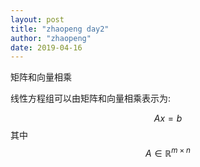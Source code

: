 ```yaml
---
layout: post
title: "zhaopeng day2"
author: "zhaopeng"
date: 2019-04-16
---
```

<script type="text/javascript"
    src="https://cdn.mathjax.org/mathjax/latest/MathJax.js?config=TeX-AMS-MML_HTMLorMML">
</script>
矩阵和向量相乘<!-- more -->

线性方程组可以由矩阵和向量相乘表示为:

$$ Ax=b $$
其中$$ A \in \mathbb {R}^{m \times n} $$

